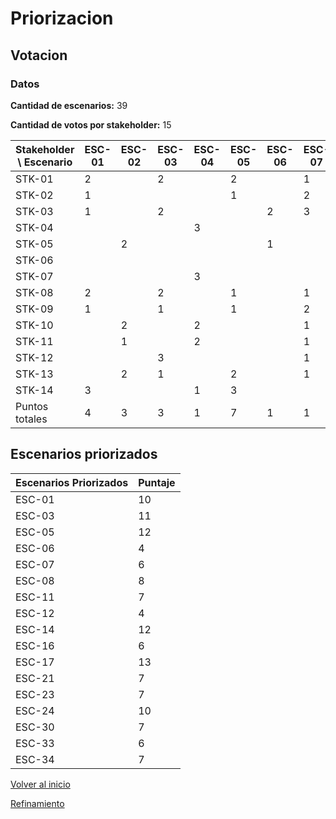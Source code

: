 # Priorizacion

## Votacion

### Datos

**Cantidad de escenarios:** 39

**Cantidad de votos por stakeholder:** 15

| Stakeholder \ Escenario | ESC-01 | ESC-02 | ESC-03 | ESC-04 | ESC-05 | ESC-06 | ESC-07 | ESC-08 | ESC-09 | ESC-10 | ESC-11 | ESC-12 | ESC-13 | ESC-14 | ESC-15 | ESC-16 | ESC-17 | ESC-18 | ESC-19 | ESC-20 | ESC-21 | ESC-22 | ESC-23 | ESC-24 | ESC-25 | ESC-26 | ESC-27 | ESC-28 | ESC-29 | ESC-30 | ESC-31 | ESC-32 | ESC-33 | ESC-34 | ESC-35 | ESC-36 | ESC-37 | ESC-38 | ESC-39 |
|------------------------|--------|--------|--------|--------|--------|--------|--------|--------|--------|--------|--------|--------|--------|--------|--------|--------|--------|--------|--------|--------|--------|--------|--------|--------|--------|--------|--------|--------|--------|--------|--------|--------|--------|--------|--------|--------|--------|--------|--------|
| STK-01                 | 2      |        | 2      |        | 2      |        | 1      |        |        |        | 2      |        |        |        |        |        |        |        |        | 1      |        | 2      |        |        |        |        |        |        |        | 2      |        |        |        |        |        |        |        | 1      |        |
| STK-02                 | 1      |        |        |        | 1      |        | 2      |        | 1      |        |        | 2      |        |        |        |        |        |        |        | 2      |        |        | 3      |        |        |        | 3      |        |        |        |        |        |        |        |        |        |        |        |        |
| STK-03                 | 1      |        | 2      |        |        | 2      | 3      |        |        |        | 3      |        |        | 2      |        |        |        |        |        |        |        | 2      |        |        |        |        |        |        |        |        |        |        |        |        |        |        |        |        |        |
| STK-04                 |        |        |        | 3      |        |        |        |        | 2      | 3      | 2      |        |        |        |        |        |        |        |        |        |        | 2      | 2      |        |        |        |        | 1      |        |        |        |        |        |        |        |        |        |        |        |
| STK-05                 |        | 2      |        |        |        | 1      |        |        | 2      |        |        | 3      |        |        |        |        |        |        |        |        | 3      |        |        |        | 2      |        |        |        | 2      |        |        |        |        |        |        |        |        |        |        |
| STK-06                 |        |        |        |        |        |        |        |        |        |        |        | 3      | 1      |        | 1      |        | 2      |        | 2      |        |        |        |        | 2      |        |        |        |        | 2      |        |        |        |        |        |        |        |        |        |        |
| STK-07                 |        |        |        | 3      |        |        |        | 2      |        | 2      |        |        | 2      |        |        |        | 2      |        |        | 2      |        |        |        |        |        |        |        |        |        |        |        |        |        |        |        |        |        |        |        |
| STK-08                 | 2      |        | 2      |        | 1      |        | 1      |        | 2      |        |        |        | 1      |        | 1      |        |        |        |        |        | 1      |        |        |        |        |        |        |        | 1      |        |        |        |        | 2      |        |        |        |        |        |
| STK-09                 | 1      |        | 1      |        | 1      |        | 2      |        |        |        | 1      |        |        |        |        |        |        | 1      |        | 2      |        | 1      |        |        |        |        |        |        | 2      |        |        |        | 1      |        | 2      |        | 1      |        | 2      |
| STK-10                 |        | 2      |        | 2      |        |        | 1      |        |        |        |        |        | 2      | 1      | 1      |        | 2      | 1      |        | 1      |        |        |        |        | 1      |        | 1      |        |        |        |        |        |        |        | 1      |        | 1      |        |        |
| STK-11                 |        | 1      |        | 2      |        |        | 1      |        |        |        |        | 2      |        | 3      |        |        |        |        | 2      | 2      |        |        |        |        |        |        |        |        |        |        | 2      |        |        |        |        |        |        |        | 2      |
| STK-12                 |        |        | 3      |        |        |        | 1      |        |        |        |        | 2      |        | 2      |        |        |        | 2      |        | 1      |        |        |        |        |        |        |        | 2      |        | 1      |        |        |        |        | 1      |        |        |        | 1      |
| STK-13                 |        | 2      | 1      |        | 2      |        | 1      |        |        |        |        | 1      | 1      |        | 1      |        |        | 1      |        |        |        |        |        |        | 1      | 2      |        | 1      | 1      |        |        |        |        |        | 1      |        | 1      |        |        |
| STK-14                 | 3      |        |        | 1      | 3      |        |        |        |        | 2      | 1      |        |        |        |        |        | 1      |        |        | 1      |        |        |        |        | 1      | 1      | 1      |        |        |        |        |        |        |        |        |        |        |        |        |
| Puntos totales         | 4      | 3      | 3      | 1      | 7      | 1      | 1      | 6      | 2      | 1      | 1      | 0      | 1      | 6      | 1      | 1      | 7      | 1      | 2      | 1      | 5      | 1      | 3      | 4      | 3      | 0      | 1      | 1      | 0      | 5      | 1      | 0      | 4      | 5      | 1      | 2      | 3      | 1      | 0      |



## Escenarios priorizados

| Escenarios Priorizados | Puntaje |
|------------------------|---------|
| ESC-01                 | 10      |
| ESC-03                 | 11      |
| ESC-05                 | 12      |
| ESC-06                 | 4       |
| ESC-07                 | 6       |
| ESC-08                 | 8       |
| ESC-11                 | 7       |
| ESC-12                 | 4       |
| ESC-14                 | 12      |
| ESC-16                 | 6       |
| ESC-17                 | 13      |
| ESC-21                 | 7       |
| ESC-23                 | 7       |
| ESC-24                 | 10      |
| ESC-30                 | 7       |
| ESC-33                 | 6       |
| ESC-34                 | 7       |


[Volver al inicio](./QAW.md)

[Refinamiento](./4.%20Refinamiento.md)
